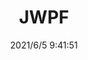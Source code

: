 ﻿---
layout: post 
title: JWPF
tags: JWPF
categories: housing-terminal
overview: 
series: JWPF
part_number: 0538-1
thumb_img: 
small_img: static/202106/538-20210605.jpg
date: 2021/6/5 9:41:51
---




